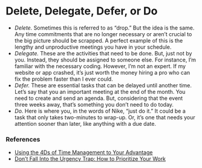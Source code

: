 # Delete, Delegate, Defer, or Do

- *Delete.* Sometimes this is referred to as “drop.” But the idea is the same. Any time commitments that are no longer necessary or aren’t crucial to the big picture should be scrapped. A perfect example of this is the lengthy and unproductive meetings you have in your schedule.
- *Delegate.* These are the activities that need to be done. But, just not by you. Instead, they should be assigned to someone else. For instance, I’m familiar with the necessary coding. However, I’m not an expert. If my website or app crashed, it’s just worth the money hiring a pro who can fix the problem faster than I ever could.
- *Defer.* These are essential tasks that can be delayed until another time. Let’s say that you an important meeting at the end of the month. You need to create and send an agenda. But, considering that the event three weeks away, that’s something you don’t need to do today.
- *Do.* Here is where you, in the words of Nike, “just do it.” It could be a task that only takes two-minutes to wrap-up. Or, it’s one that needs your attention sooner than later, like anything with a due date.

### References

- [Using the 4Ds of Time Management to Your Advantage](https://www.calendar.com/blog/using-the-4ds-of-time-management-to-your-advantage/)
- [Don’t Fall Into the Urgency Trap: How to Prioritize Your Work](https://medium.com/calendar/dont-fall-into-the-urgency-trap-how-to-prioritize-your-work-86685aa66679)

